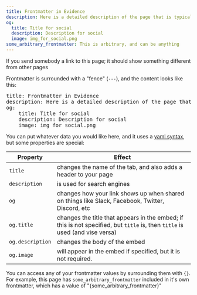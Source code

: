 ```yaml
---
title: Frontmatter in Evidence
description: Here is a detailed description of the page that is typically up to 160 characters
og:
  title: Title for social
  description: Description for social
  image: img_for_social.png
some_arbitrary_frontmatter: This is arbitrary, and can be anything
---
```


If you send somebody a link to this page; it should show something different from other pages

Frontmatter is surrounded with a "fence" (`---`), and the content looks like this:

<pre>
title: Frontmatter in Evidence
description: Here is a detailed description of the page that is typically up to 160 characters
og:
    title: Title for social
    description: Description for social
    image: img_for_social.png
</pre>

You can put whatever data you would like here, and it uses a [yaml syntax](https://yaml.org/), but some properties are special:

| Property         | Effect                                                                                                                       |
| ---------------- | ---------------------------------------------------------------------------------------------------------------------------- |
| `title`          | changes the name of the tab, and also adds a header to your page                                                             |
| `description`    | is used for search engines                                                                                                   |
| `og`             | changes how your link shows up when shared on things like Slack, Facebook, Twitter, Discord, etc                             |
| `og.title`       | changes the title that appears in the embed; if this is not specified, but `title` is, then `title` is used (and vise versa) |
| `og.description` | changes the body of the embed                                                                                                |
| `og.image`       | will appear in the embed if specified, but it is not required.                                                               |

You can access any of your frontmatter values by surrounding them with `{}`.
For example, this page has `some_arbitrary_frontmatter` included in it's own frontmatter, which has a value of "{some_arbitrary_frontmatter}"
